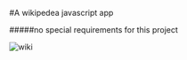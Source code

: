 #A wikipedea javascript app

#####no special requirements for this project

![wiki](https://github.com/Hashmozy/wiki-search/assets/65263345/dcf209f2-d021-4d76-81df-3421855bf522)
